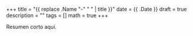 +++
title = "{{ replace .Name "-" " " | title }}"
date = {{ .Date }}
draft = true
description = ""
tags = []
math = true
+++

Resumen corto aquí.

<!-- Contenido -->